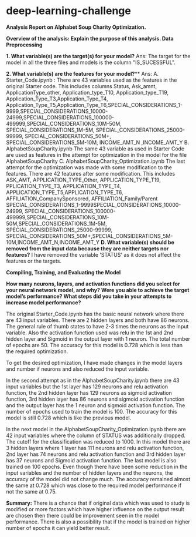 # deep-learning-challenge
**Analysis Report on Alphabet Soup Charity Optimization.**

**Overview of the analysis: Explain the purpose of this analysis.
Data Preprocessing**

**1. What variable(s) are the target(s) for your model?**
Ans: The target for the model in all the three files and models is the column "IS_SUCESSFUL".

**2. What variable(s) are the features for your model?****
Ans:
A. Starter_Code.ipynb :
There are 43 variables used as the features in the original Starter code. This includes columns Status, Ask_amnt, ApplicationType_other, Application_type_T10, Application_type_T19, Application_Type_T3,Application_Type_T4, Application_Type_T5,Application_Type_T6,SPECIAL_CONSIDERATIONS_1-9999,SPECIAL_CONSIDERATIONS_10000-24999,SPECIAL_CONSIDERATIONS_100000-499999,SPECIAL_CONSIDERATIONS_10M-50M, SPECIAL_CONSIDERATIONS_1M-5M, SPECIAL_CONSIDERATIONS_25000-99999, SPECIAL_CONSIDERATIONS_50M+, SPECIAL_CONSIDERATIONS_5M-10M, INCOME_AMT_N ,INCOME_AMT_Y
B. AlphabetSoupCharity.ipynb
The same 43 variable as used in Starter Code are used as features in the attempt for optimization in the model for the file AlphabetSoupCharity
C. AlphabetSoupCharity_Optimization.ipynb
The last attempt for the optimization was made with some modification to the features. There are 42 features after some modification. This includes ASK_AMT, APPLICATION_TYPE_Other, APPLICATION_TYPE_T19, PPLICATION_TYPE_T3, APPLICATION_TYPE_T4, APPLICATION_TYPE_T5,APPLICATION_TYPE_T6, AFFILIATION_CompanySponsored, AFFILIATION_Family/Parent SPECIAL_CONSIDERATIONS_1-9999SPECIAL_CONSIDERATIONS_10000-24999, SPECIAL_CONSIDERATIONS_100000-499999,SPECIAL_CONSIDERATIONS_10M-50M,SPECIAL_CONSIDERATIONS_1M-5M, SPECIAL_CONSIDERATIONS_25000-99999, SPECIAL_CONSIDERATIONS_50M+,SPECIAL_CONSIDERATIONS_5M-10M,INCOME_AMT_N,INCOME_AMT_Y
**D. What variable(s) should be removed from the input data because they are neither targets nor features?**
I have removed the variable 'STATUS' as it does not affect the features or the targets.

**Compiling, Training, and Evaluating the Model**

**How many neurons, layers, and activation functions did you select for your neural network model, and why? Were you able to achieve the target model’s performance?
What steps did you take in your attempts to increase model performance?**

The original Starter_Code.ipynb has the basic neural network where there are 43 input variables. There are 2 hidden layers and both have 86 neurons. The general rule of thumb states to have 2-3 times the neurons as the input variable. Also the activation function used was relu in the 1st and 2nd hidden layer and Sigmoid in the output layer with 1 neuron. The total number of epochs are 50. The accuracy for this model is 0.728 which is less than the required optimization.

To get the desired optimization, I have made changes in the model layers and number if neurons and also reduced the input variable. 

In the second attempt as in the AlphabetSoupCharity.ipynb there are 43 input variables but the 1st layer has 129 neurons and relu activation function, the 2nd hidden layer has 129 neurons as sigmoid activation function, 3rd hidden layer has 86 neurons and sigmoid activation function and the output layer has the 1 neuron and sigmoid activation function. The number of epochs used to train the model is 100. The accuracy for this model is still 0.728 which is like the previous model.

In the next model in the AlphabetSoupCharity_Optimization.ipynb there are 42 input variables where the column of STATUS was additionally dropped. The cutoff for the classification was reduced to 1000. In this model there are 3 hidden layers where 1 layer has 111 neurons and relu activation function, 2nd layer has 74 neurons and relu activation function and 3rd hidden layer has 37 neurons and Sigmoid activation function. The last model is also trained on 100 epochs. Even though there have been some reduction in the input variables and the number of hidden layers and the neurons, the accuracy of the model did not change much. The accuracy remained almost the same at 0.728 which was close to the required model performance if not the same at 0.75. 

**Summary:**
There is a chance that if original data which was used to study is modified or more factors which have higher influence on the output result are chosen then there could be improvement seen in the model performance. There is also a possibility that if the model is trained on higher number of epochs it can yield better result.
